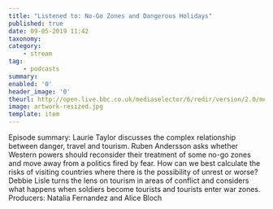 ```yaml
---
title: "Listened to: No-Go Zones and Dangerous Holidays"
published: true
date: 09-05-2019 11:42
taxonomy:
category:
	- stream
tag:
	- podcasts
summary:
enabled: '0'
header_image: '0'
theurl: http://open.live.bbc.co.uk/mediaselector/6/redir/version/2.0/mediaset/audio-nondrm-download/proto/http/vpid/p077b99x.mp3
image: artwork-resized.jpg
template: item
---
```

 
Episode summary: Laurie Taylor discusses the complex relationship between danger, travel and tourism. Ruben Andersson asks whether Western powers should reconsider their treatment of some no-go zones and move away from a politics fired by fear. How can we best calculate the risks of visiting countries where there is the possibility of unrest or worse? Debbie Lisle turns the lens on tourism in areas of conflict and considers what happens when soldiers become tourists and tourists enter war zones. Producers: Natalia Fernandez and Alice Bloch
